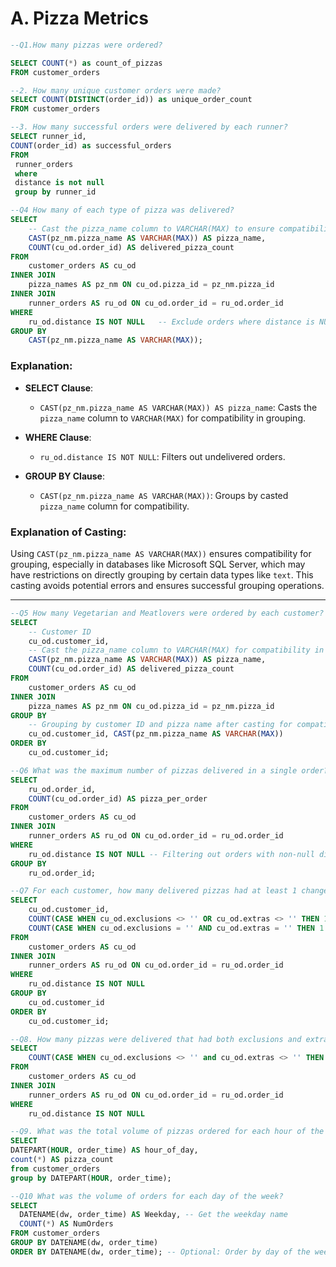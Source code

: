 # A. Pizza Metrics

```SQL
--Q1.How many pizzas were ordered?

SELECT COUNT(*) as count_of_pizzas 
FROM customer_orders 
```

```SQL
--2. How many unique customer orders were made?
SELECT COUNT(DISTINCT(order_id)) as unique_order_count 
FROM customer_orders
```

```SQL
--3. How many successful orders were delivered by each runner?
SELECT runner_id, 
COUNT(order_id) as successful_orders
FROM
 runner_orders
 where
 distance is not null
 group by runner_id
```
```SQL
--Q4 How many of each type of pizza was delivered?
SELECT
    -- Cast the pizza_name column to VARCHAR(MAX) to ensure compatibility in GROUP BY
    CAST(pz_nm.pizza_name AS VARCHAR(MAX)) AS pizza_name,
    COUNT(cu_od.order_id) AS delivered_pizza_count
FROM
    customer_orders AS cu_od
INNER JOIN
    pizza_names AS pz_nm ON cu_od.pizza_id = pz_nm.pizza_id
INNER JOIN
    runner_orders AS ru_od ON cu_od.order_id = ru_od.order_id
WHERE
    ru_od.distance IS NOT NULL   -- Exclude orders where distance is NULL
GROUP BY
    CAST(pz_nm.pizza_name AS VARCHAR(MAX));

```

### Explanation:

- **SELECT Clause**: 
  - `CAST(pz_nm.pizza_name AS VARCHAR(MAX)) AS pizza_name`: Casts the `pizza_name` column to `VARCHAR(MAX)` for compatibility in grouping.

- **WHERE Clause**:
  - `ru_od.distance IS NOT NULL`: Filters out undelivered orders.

- **GROUP BY Clause**:
  - `CAST(pz_nm.pizza_name AS VARCHAR(MAX))`: Groups by casted `pizza_name` column for compatibility.

### Explanation of Casting:

Using `CAST(pz_nm.pizza_name AS VARCHAR(MAX))` ensures compatibility for grouping, especially in databases like Microsoft SQL Server, 
which may have restrictions on directly grouping by certain data types like `text`. This casting avoids potential errors and ensures successful grouping operations.

---
```SQL
--Q5 How many Vegetarian and Meatlovers were ordered by each customer?
SELECT
    -- Customer ID
    cu_od.customer_id,
    -- Cast the pizza_name column to VARCHAR(MAX) for compatibility in GROUP BY
    CAST(pz_nm.pizza_name AS VARCHAR(MAX)) AS pizza_name,
    COUNT(cu_od.order_id) AS delivered_pizza_count
FROM
    customer_orders AS cu_od
INNER JOIN
    pizza_names AS pz_nm ON cu_od.pizza_id = pz_nm.pizza_id
GROUP BY
    -- Grouping by customer ID and pizza name after casting for compatibility
    cu_od.customer_id, CAST(pz_nm.pizza_name AS VARCHAR(MAX))
ORDER BY 
    cu_od.customer_id;

```
```SQL
--Q6 What was the maximum number of pizzas delivered in a single order?
SELECT 
	ru_od.order_id,
    COUNT(cu_od.order_id) AS pizza_per_order
FROM
    customer_orders AS cu_od
INNER JOIN
    runner_orders AS ru_od ON cu_od.order_id = ru_od.order_id
WHERE
    ru_od.distance IS NOT NULL -- Filtering out orders with non-null distance
GROUP BY
    ru_od.order_id;
```
```SQL
--Q7 For each customer, how many delivered pizzas had at least 1 change and how many had no changes?
SELECT 
    cu_od.customer_id,
    COUNT(CASE WHEN cu_od.exclusions <> '' OR cu_od.extras <> '' THEN 1 END) AS atleast_1_change, -- Count of orders with at least one change
    COUNT(CASE WHEN cu_od.exclusions = '' AND cu_od.extras = '' THEN 1 END) AS without_change -- Count of orders without any changes
FROM
    customer_orders AS cu_od
INNER JOIN
    runner_orders AS ru_od ON cu_od.order_id = ru_od.order_id
WHERE
    ru_od.distance IS NOT NULL  
GROUP BY 
    cu_od.customer_id
ORDER BY 
    cu_od.customer_id;

```
```SQL
--Q8. How many pizzas were delivered that had both exclusions and extras?
SELECT 
    COUNT(CASE WHEN cu_od.exclusions <> '' and cu_od.extras <> '' THEN 1 END) AS pizza_count_w_exclusions_extras 
FROM
    customer_orders AS cu_od
INNER JOIN
    runner_orders AS ru_od ON cu_od.order_id = ru_od.order_id
WHERE
    ru_od.distance IS NOT NULL  
```
```SQL
--Q9. What was the total volume of pizzas ordered for each hour of the day?
SELECT 
DATEPART(HOUR, order_time) AS hour_of_day,
count(*) AS pizza_count
from customer_orders 
group by DATEPART(HOUR, order_time);

```
```SQL
--Q10 What was the volume of orders for each day of the week?
SELECT
  DATENAME(dw, order_time) AS Weekday, -- Get the weekday name
  COUNT(*) AS NumOrders
FROM customer_orders
GROUP BY DATENAME(dw, order_time)
ORDER BY DATENAME(dw, order_time); -- Optional: Order by day of the week
```
